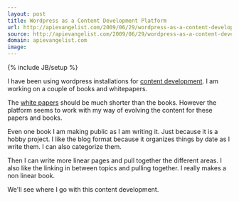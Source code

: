 ```yaml
---
layout: post
title: Wordpress as a Content Development Platform
url: http://apievangelist.com/2009/06/29/wordpress-as-a-content-development-platform/
source: http://apievangelist.com/2009/06/29/wordpress-as-a-content-development-platform/
domain: apievangelist.com
image: 
---
```

{% include JB/setup %}<p>I have been using wordpress installations for <a class="zem_slink" title="Content development (web)" rel="wikipedia" href="http://en.wikipedia.org/wiki/Content_development_%28web%29">content development</a>. I am working on a couple of books and whitepapers.<p></p>
The <a class="zem_slink" title="White paper" rel="wikipedia" href="http://en.wikipedia.org/wiki/White_paper">white papers</a> should be much shorter than the books. However the platform seems to work with my way of evolving the content for these papers and books.<p></p>
Even one book I am making public as I am writing it. Just because it is a hobby project. I like the blog format because it organizes things by date as I write them. I can also categorize them.<p></p>
Then I can write more linear pages and pull together the different areas. I also like the linking in between topics and pulling together. I really makes a non linear book.<p></p>
We'll see where I go with this content development.
</p>
